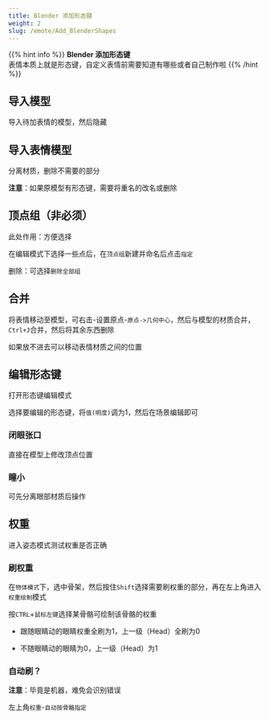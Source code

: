 ```yaml
---
title: Blender 添加形态键
weight: 2
slug: /emote/Add_BlenderShapes
---
```


{{% hint info %}}
**Blender 添加形态键**  
表情本质上就是形态键，自定义表情前需要知道有哪些或者自己制作啦
{{% /hint %}}

## 导入模型

导入待加表情的模型，然后隐藏

## 导入表情模型

分离材质，删除不需要的部分

**注意**：如果原模型有形态键，需要将重名的改名或删除

## 顶点组（非必须）

此处作用：方便选择

在编辑模式下选择一些点后，在`顶点组`新建并命名后点击`指定`

删除：可选择`删除全部组`

## 合并

将表情移动至模型，可右击-设置原点-`原点->几何中心`，然后与模型的材质合并，`Ctrl+J`合并，然后将其余东西删除

如果放不进去可以移动表情材质之间的位置

## 编辑形态键

打开形态键编辑模式

选择要编辑的形态键，将`值(明度)`调为1，然后在场景编辑即可

### 闭眼张口

直接在模型上修改顶点位置

### 瞳小

可先分离眼部材质后操作

## 权重

进入姿态模式测试权重是否正确

### 刷权重

在`物体模式`下，选中骨架，然后按住`Shift`选择需要刷权重的部分，再在左上角进入`权重绘制`模式

按`CTRL`+`鼠标左键`选择某骨骼可绘制该骨骼的权重

* 跟随眼睛动的眼睛权重全刷为1，上一级（Head）全刷为0

* 不随眼睛动的眼睛为0，上一级（Head）为1

### 自动刷？

**注意**：毕竟是机器，难免会识别错误

左上角`权重`-`自动按骨骼指定`
